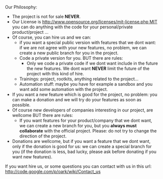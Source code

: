 Our Philosophy:
  * The project is not for sale **NEVER**.
  * Our License is [http://www.opensource.org/licenses/mit-license.php MIT](.md) you can do anything with the code for your personal/private product/project ...
  * Of course, you can hire us and we can:
    * if you want a special public version with features that we dont want: if we are not agree with your new features, no problem, we can create a new public branch for you in the project.
    * Code a private version for you. BUT there are rules:
      * Only we code a private code if we dont want include in the future the new features. We dont want **NEVER** limit the future of the project with this kind of hire.
    * Trainings: project, rootkits, anything related to the project...
    * Automation stuff: maybe you have for example a sandbox and you want add some automation with the project.
  * If you want a new feature which is good for the project, no problem: you can make a donation and we will try do your features as soon as possible.
  * Of course new developers of companies interesting in our project, are wellcome BUT there are rules:
    * If you want features for your product/company that we dont want, we can create a new branch for you, but you **always must collaborate** with the official project. Please: do not try to change the direction of the project.
  * Donations are wellcome, but if you want a feature that we dont want, only if the donation is good for us: we can create a special branch for you (if the donation is less, bad lucky, please ask before donating if you want new features).

If you want hire us, or some questions you can contact with us in this url: http://code.google.com/p/oark/wiki/Contact_us